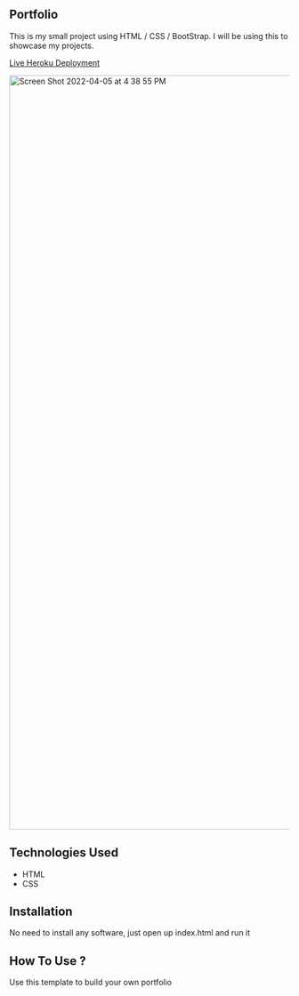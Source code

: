 ## Portfolio
This is my small project using HTML / CSS / BootStrap. I will be using this to showcase my projects. 

[Live Heroku Deployment](https://portfolio-edmund.herokuapp.com/)

<img width="1357" alt="Screen Shot 2022-04-05 at 4 38 55 PM" src="https://user-images.githubusercontent.com/101740455/161854322-6189b437-d3cb-409d-bfcc-dc218d1ed904.png">


## Technologies Used 
* HTML
* CSS
## Installation
No need to install any software, just open up index.html and run it
## How To Use ?
Use this template to build your own portfolio

